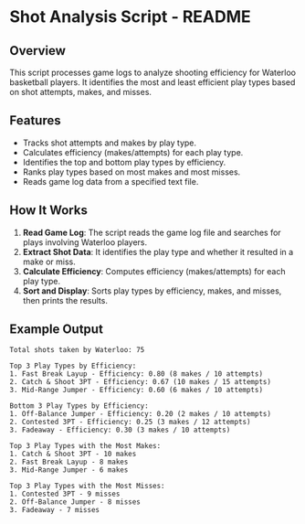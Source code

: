 # Shot Analysis Script - README

## Overview
This script processes game logs to analyze shooting efficiency for Waterloo basketball players. It identifies the most and least efficient play types based on shot attempts, makes, and misses.

## Features
- Tracks shot attempts and makes by play type.
- Calculates efficiency (makes/attempts) for each play type.
- Identifies the top and bottom play types by efficiency.
- Ranks play types based on most makes and most misses.
- Reads game log data from a specified text file.




## How It Works
1. **Read Game Log**: The script reads the game log file and searches for plays involving Waterloo players.
2. **Extract Shot Data**: It identifies the play type and whether it resulted in a make or miss.
3. **Calculate Efficiency**: Computes efficiency (makes/attempts) for each play type.
4. **Sort and Display**: Sorts play types by efficiency, makes, and misses, then prints the results.

## Example Output
```
Total shots taken by Waterloo: 75

Top 3 Play Types by Efficiency:
1. Fast Break Layup - Efficiency: 0.80 (8 makes / 10 attempts)
2. Catch & Shoot 3PT - Efficiency: 0.67 (10 makes / 15 attempts)
3. Mid-Range Jumper - Efficiency: 0.60 (6 makes / 10 attempts)

Bottom 3 Play Types by Efficiency:
1. Off-Balance Jumper - Efficiency: 0.20 (2 makes / 10 attempts)
2. Contested 3PT - Efficiency: 0.25 (3 makes / 12 attempts)
3. Fadeaway - Efficiency: 0.30 (3 makes / 10 attempts)

Top 3 Play Types with the Most Makes:
1. Catch & Shoot 3PT - 10 makes
2. Fast Break Layup - 8 makes
3. Mid-Range Jumper - 6 makes

Top 3 Play Types with the Most Misses:
1. Contested 3PT - 9 misses
2. Off-Balance Jumper - 8 misses
3. Fadeaway - 7 misses
```


